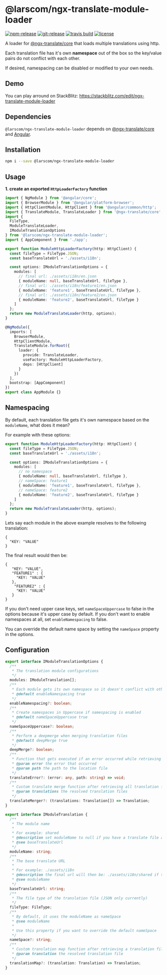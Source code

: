 # @larscom/ngx-translate-module-loader

[![npm-release](https://img.shields.io/npm/v/@larscom/ngx-translate-module-loader.svg?label=npm%20release)](https://www.npmjs.com/package/@larscom/ngx-translate-module-loader)
[![git-release](https://img.shields.io/github/tag/larscom/ngx-translate-module-loader.svg?label=git%20release)](https://www.npmjs.com/package/@larscom/ngx-translate-module-loader)
[![travis build](https://img.shields.io/travis/com/larscom/ngx-translate-module-loader/master.svg?label=build%20%28master%29)](https://travis-ci.com/larscom/ngx-translate-module-loader/builds)
[![license](https://img.shields.io/npm/l/@larscom/ngx-translate-module-loader.svg)](https://github.com/larscom/ngx-translate-module-loader/blob/master/LICENSE)

A loader for [@ngx-translate/core](https://github.com/ngx-translate/core) that loads multiple translations using http.

Each translation file has it's own **namespace** out of the box so the key/value pairs do not conflict with each other.

If desired, namespacing can be disabled or modified to your own needs.


## Demo

You can play arround on StackBlitz:
https://stackblitz.com/edit/ngx-translate-module-loader

## Dependencies

`@larscom/ngx-translate-module-loader` depends on [@ngx-translate/core](https://github.com/ngx-translate/core) and [Angular](https://github.com/angular/angular).

## Installation

```bash
npm i --save @larscom/ngx-translate-module-loader
```

## Usage

**1. create an exported `HttpLoaderFactory` function**

```ts
import { NgModule } from '@angular/core';
import { BrowserModule } from '@angular/platform-browser';
import { HttpClientModule, HttpClient } from '@angular/common/http';
import { TranslateModule, TranslateLoader } from '@ngx-translate/core';
import {
  FileType,
  ModuleTranslateLoader,
  IModuleTranslationOptions
} from '@larscom/ngx-translate-module-loader';
import { AppComponent } from './app';

export function ModuleHttpLoaderFactory(http: HttpClient) {
  const fileType = FileType.JSON;
  const baseTranslateUrl = './assets/i18n';

  const options: IModuleTranslationOptions = {
    modules: [
      // final url: ./assets/i18n/en.json
      { moduleName: null, baseTranslateUrl, fileType },
      // final url: ./assets/i18n/feature1/en.json
      { moduleName: 'feature1', baseTranslateUrl, fileType },
      // final url: ./assets/i18n/feature2/en.json
      { moduleName: 'feature2', baseTranslateUrl, fileType }
    ]
  };
  return new ModuleTranslateLoader(http, options);
}

@NgModule({
  imports: [
    BrowserModule,
    HttpClientModule,
    TranslateModule.forRoot({
      loader: {
        provide: TranslateLoader,
        useFactory: ModuleHttpLoaderFactory,
        deps: [HttpClient]
      }
    })
  ],
  bootstrap: [AppComponent]
})
export class AppModule {}
```

## Namespacing

By default, each translation file gets it's own namespace based on the `moduleName`, what does it mean?

For example with these options:

```ts
export function ModuleHttpLoaderFactory(http: HttpClient) {
  const fileType = FileType.JSON;
  const baseTranslateUrl = './assets/i18n';

  const options: IModuleTranslationOptions = {
    modules: [
      // no namespace
      { moduleName: null, baseTranslateUrl, fileType },
      // nameSpace: feature1
      { moduleName: 'feature1', baseTranslateUrl, fileType },
      // nameSpace: feature2
      { moduleName: 'feature2', baseTranslateUrl, fileType }
    ]
  };
  return new ModuleTranslateLoader(http, options);
}
```

Lets say each module in the above example resolves to the following translation:

```
{
  "KEY: "VALUE"
}
```

The final result would then be:

```
{
   "KEY: "VALUE",
   "FEATURE1" : {
     "KEY: "VALUE"
   },
    "FEATURE2" : {
     "KEY: "VALUE"
   }
}
```

If you don't need upper case keys, set `nameSpaceUppercase` to false in the options because it's upper case by default.
If you don't want to enable namespaces at all, set `enableNamespacing` to false.

You can override the default name space by setting the `nameSpace` property in the options.

## Configuration

```ts
export interface IModuleTranslationOptions {
  /**
   * The translation module configurations
   */
  modules: IModuleTranslation[];
  /**
   * Each module gets its own namespace so it doesn't conflict with other modules
   * @default enableNamespacing true
   */
  enableNamespacing?: boolean;
  /**
   * Create namespaces in Uppercase if namespacing is enabled
   * @default nameSpaceUppercase true
   */
  nameSpaceUppercase?: boolean;
  /**
   * Perform a deepmerge when merging translation files
   * @default deepMerge true
   */
  deepMerge?: boolean;
  /**
   * Function that gets executed if an error occurred while retrieving a translation file
   * @param error the error that occurred
   * @param path the path to the location file
   */
  translateError?: (error: any, path: string) => void;
  /**
   * Custom translate merge function after retrieving all translation files
   * @param translations the resolved translation files
   */
  translateMerger?: (translations: Translation[]) => Translation;
}
```

```ts
export interface IModuleTranslation {
  /**
   * The module name
   *
   * For example: shared
   * @description set moduleName to null if you have a translate file at baseTranslateUrl level
   * @see baseTranslateUrl
   */
  moduleName: string;
  /**
   * The base translate URL
   *
   * For example: ./assets/i18n
   * @description the final url will then be: ./assets/i18n/shared if the moduleName is shared
   * @see moduleName
   */
  baseTranslateUrl: string;
  /**
   * The file type of the translation file (JSON only currently)
   */
  fileType: FileType;
  /**
   * By default, it uses the moduleName as nameSpace
   * @see moduleName
   *
   * Use this property if you want to override the default nameSpace
   */
  nameSpace?: string;
  /**
   * Custom translation map function after retrieving a translation file
   * @param translation the resolved translation file
   */
  translationMap?: (translation: Translation) => Translation;
}
```
